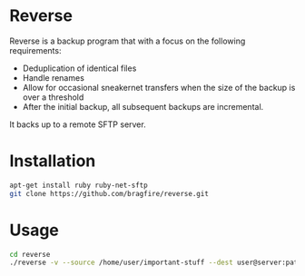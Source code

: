 Reverse
=======

Reverse is a backup program that with a focus on the following requirements:

* Deduplication of identical files
* Handle renames
* Allow for occasional sneakernet transfers when the size of the backup is over
  a threshold
* After the initial backup, all subsequent backups are incremental.

It backs up to a remote SFTP server.


Installation
============

```bash
apt-get install ruby ruby-net-sftp
git clone https://github.com/bragfire/reverse.git
```

Usage
=====

```bash
cd reverse
./reverse -v --source /home/user/important-stuff --dest user@server:path
```
